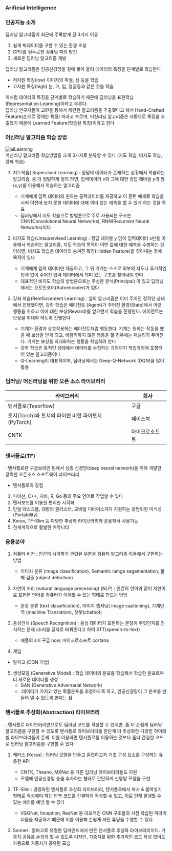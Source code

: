 ### Arificial Intelligence

### 인공지능 소개 
딥러닝 알고리즘이 최근에 주목받게 된 3가지 이유 <br>

1. 쉽게 빅데이터를 구할 수 있는 환경 조성 
2. GPU를 필두로한 컴퓨팅 파워 발전 
3. 새로운 딥러닝 알고리즘 개발

딥러닝 알고리즘은 인공신경망을 깊에 쌓아 올려 데이터의 특징을 단계별로 학습한다 
- 저차원 특징(low) 이미지의 픽셀, 선 등을 학습
- 고자원 특징(high) 눈, 코, 입, 얼굴등과 같은 것을 학습

이처럼 데이터의 특징을 단계별로 학습하기 때문에 딥러닝을 표현학습(Representation Learning)이라고 부른다. <br>
딥러닝 연구자들이 고민을 통해서 제안한 알고리즘을 추출했다고 해서 Hand-Crafted Feature(손으로 정제한 특징) 이라고 부르며,
머신러닝 알고리즘은 자동으로 특징을 추출했기 때문에 Learned Feature(학습된 특징)이라고 한다 

### 머신러닝 알고리즘 학습 방법
![aiLearning](../../img/DL/aiLearning.png)<br>
머신러닝 알고리즘 학습방법을 크게 3가지로 분류할 수 있다 (지도 학습, 비지도 학습, 강화 학습)
1. 지도학습( Supervised Learning)
: 정답의 데이터가 존재하는 상황에서 학습하는 알고리즘, 좀 더 엄밀하게 정의 하면, 입력데이터 x와 그에 대한 정답 레비을 y의 쌍(x,y)를 이용해서 학습하는 알고리즘 
    - 기계에게 입력 데이터와 원하는 출력데이터를 제공하고 이 훈련 예제로 학습을 시켜 이전에 보지 못한 데이터에 대해 의미 있는 에측을 할 수 있게 하는 것을 목표 
    - 딥러닝에서 지도 학습으로 방법론으로 주로 사용되는 구조는 CNN(Convolutional Neural Networks), RNN(Recurrent Neural Networks)이다 

2. 비지도 학습(Unsupervised Learning) 
: 정답 레이블 y 없이  입력데이터 x만을 이용해서 학습하는 알고리즘, 지도 학습의 목적이 어떤 값에 대한 예측을 수행하는 것이라면, 
비지도 학습은 데이터의 숨겨진 특징(Hidden Feature)을 찾아내는 것에 목적이 있다 
    - 기계에게 입력 데이터만 제공하고, 그 뒤 기계는 스스로 외부의 지도나 추가적인 입력 없이 주어진 입력 데이터에서 의미 있는 구조를 찾아내야 한다 
    - 대표적인 비지도 학습의 방법론으로는 주성분 분석(Principal) 이 있고 딥러닝에서는 오토인코더(Autoencoder)가 있다 

3. 강화 학습(Reinforcement Learning) 
: 앞의 알고리즘은 이미 주어진 정적인 상태에서 진행했다면, 강화 학습은 에이전트 (Agent)가 주어진 환경(State)에서 어떤 행동을 취하고
 이에 대한 보상(Reward)를 얻으면서 학습을 진행한다. 에이전트는 보상을 최대화 하도록 진행한다 <br>
    - 기계가 환경과 상호작용하는 에이전트처럼 행동한다. 기계는 원하는 작동을 헀을 때 보상을 받게 되고, 바람직하지 않은 행동을 할 경우에는 패널티가 주어진다. 기계는 보상을 최대화하는 행동을 학습하려 한다 
    - 강화 학습은 동적인 상태에서 데이터를 수집하는 과정까지 학습과정에 포함되어 있는 알고리즘이다 
    - Q-Learning이 대표적이며, 딥러닝에서는 Deep-Q-Network (DQN)을 많이 활용

### 딥러닝/ 머신러닝을 위한 오픈 소스 라이브러리
| 라이브러리 | 회사 |
| --- | --- |
| 텐서플로(Tesorflow) | 구글 |
| 토치(Torch)와 토치의 파이썬 버전 파이토치 (PyTorch) | 페이스북 |
| CNTK | 마이크로소프트| 

### 텐서플로(TF)
: 텐서플로란 구글브레인 팀에서 심층 신경망(deep neural network)을 위해 개발한 강력한 오픈소스 소프트웨어 라이브러리

- 텐서플로의 장점
1. 파이선, C++, 자바, R, Go 등의 주요 언어로 작업할 수 있다 
2. 텐서보드를 이용한 편리한 시각화
3. 단일 데스크톱, 대량의 클러스터, 모바일 디바이스까지 지원하는 광범위한 이식성(Portability)
4. Keras, TF-Slim 등 다양한 추상화 라이브러리와 혼용해서 사용가능 
5. 전세계적으로 활발한 커뮤니티 

### 응용분야 
1. 컴퓨터 비전 
: 인간의 시각화가 관련된 부분을 컴퓨터 알고리즘 이용해서 구현하는 방법 
    - 이미지 분류 (image classification), Semantic lamge segementation, 물체 검출 (object detection) 

2. 자연어 처리 (natural language precessing) (NLP)
: 인간의 언어와 같이 자연어로 표현돈 언어를 컴퓨터가 이해할 수 있는 형태로 만드는 방법
    - 문장 분류 (text classification), 이미지 캡셔닝( image captioning), 기계번역 (machine Translation), 챗봇(chatbot)

3. 음성인식 (Speech Recognition)
: 음성 데이터가 표현하는 문장이 무엇인지를 인식하는 문제 (소리를 글자로 바꿔준다고 하여 STT(speech-to-text)
    - 애플의 siri 구글 now, 마이크로소프트 cortana

4. 게임
- 알파고 (DQN 기법)

5. 생성모델 (Generative Model)
: 학습 데이터의 분포를 학습해서 학습한 분포로부터 새로운 데이터를 생성 
    - GAN (Generative Adversarial Network)
    - :데이터가 가지고 있는 확률분포를 추정하도록 하고, 인공신경망이 그 분포를 만들어 낼 수 있도록 한다는 점

### 텐서플로 추상화(Abstraction) 라이브러리 
: 텐서플로 라이브러리만으로도 딥러닝 코드를 작성할 수 있지만, 좀 더 손쉽게 딥러닝 알고리즘을 구현할 수 있도록 
텐서플로 라이브러리를 한단계 더 추상화한 다양한 하이레벨 라이브러리들이 존재. 이를 이용하면 텐서플로를 이용하는 것보다 
좀더 간결한 코드로 딥러닝 알고리즘을 구현할 수 있다 

1. 케라스 (Keras)
: 딥러닝 모델을 만들고 훈련하고자 기초 구성 요소를 구성하는 유용한 API 
    - CNTK, Theano, MXNet 등 다른 딥러닝 라이브러리들도 지원 
    - 모델에 인공신경망 층을 추가하는 형태로 간단하게 신명망 모델을 구현  

2. TF-Slim
: 경량화된 텐서플로 추상화 라이브러리, 텐서플로에서 복사 & 붙여넣기 형태로 작성해야 하는 반복 코드를 간결하게 작성할 수 있고,
 이로 인해 발생할 수 있는 에러를 예방 할 수 있다 
    - VGGNet, Inception, ResNet 등 대표적인 CNN 구조들의 사전 학습된 파라미터들을 제공하기 떄문에 이를 이용해 손쉽게 파인 튜닝을 수행할 수 있다 

3. Sonnet 
: 알파고로 유명한 딥마인드에서 만든 텐서플로 추상화 라이브러리이다. 가중치 공유를 손쉽게 할 수 있도록 디자인, 
가중치를 위한 추가적인 코드 작성 없이도 자동으로 가중치가 공유된 모습 
